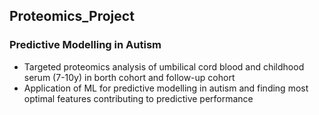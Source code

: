 ## Proteomics_Project
### Predictive Modelling in Autism

- Targeted proteomics analysis of umbilical cord blood and childhood serum (7-10y) in borth cohort and follow-up cohort 
- Application of ML for predictive modelling in autism and finding most optimal features contributing to predictive performance


